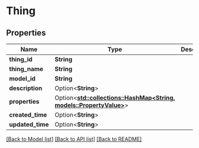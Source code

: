 # Thing

## Properties

Name | Type | Description | Notes
------------ | ------------- | ------------- | -------------
**thing_id** | **String** |  | 
**thing_name** | **String** |  | 
**model_id** | **String** |  | 
**description** | Option<**String**> |  | [optional]
**properties** | Option<[**std::collections::HashMap<String, models::PropertyValue>**](PropertyValue.md)> |  | [optional]
**created_time** | Option<**String**> |  | [optional]
**updated_time** | Option<**String**> |  | [optional]

[[Back to Model list]](../README.md#documentation-for-models) [[Back to API list]](../README.md#documentation-for-api-endpoints) [[Back to README]](../README.md)


